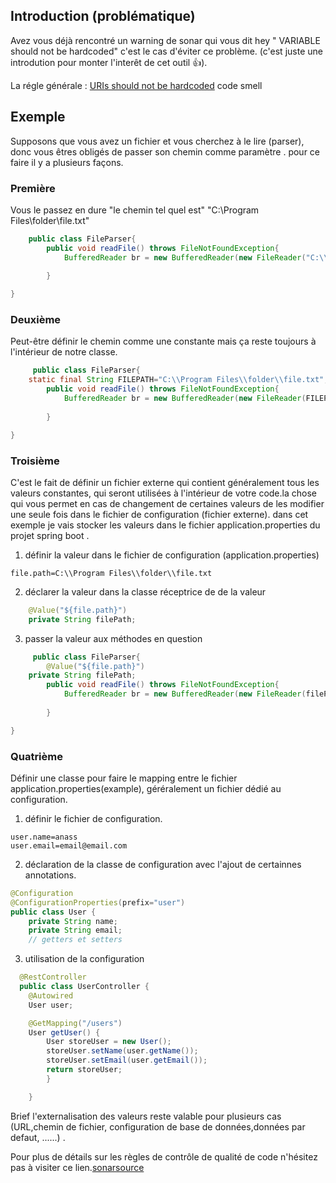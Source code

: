 ## Introduction (problématique)
Avez vous déjà rencontré un warning de sonar qui vous dit hey " VARIABLE should not be hardcoded"
c'est le cas d'éviter ce problème. (c'est juste une introdution pour monter l'interêt de cet outil  👍).

La régle générale : [URIs should not be hardcoded](https://rules.sonarsource.com/java/RSPEC-1075)
code smell
## Exemple
Supposons que vous avez un fichier et vous cherchez à  le lire (parser), donc vous êtres obligés de passer son chemin comme paramètre .
pour ce faire il y a plusieurs façons.
### Première 
Vous le passez en dure "le chemin tel quel est"  "C:\\Program Files\\folder\\file.txt"
```java 
	public class FileParser{
        public void readFile() throws FileNotFoundException{
        	BufferedReader br = new BufferedReader(new FileReader("C:\\Program Files\\folder\\file.txt"));
             
        }

}
```
### Deuxième 
Peut-être définir le chemin comme une constante mais ça reste toujours à l'intérieur de notre classe.
```java 
     public class FileParser{
	static final String FILEPATH="C:\\Program Files\\folder\\file.txt";
        public void readFile() throws FileNotFoundException{
        	BufferedReader br = new BufferedReader(new FileReader(FILEPATH));
             
        }

}
```
### Troisième  
C'est le fait de définir un fichier externe qui contient généralement tous les valeurs constantes, qui seront utilisées à l'intérieur de votre code.la chose qui vous permet en cas de changement de certaines valeurs de les  modifier une seule fois dans le fichier de configuration (fichier externe).
dans cet exemple je vais stocker les valeurs dans le fichier application.properties du projet spring boot .

1. définir la valeur dans le fichier de configuration (application.properties)
```text
file.path=C:\\Program Files\\folder\\file.txt

```

2. déclarer la valeur dans la classe réceptrice de de la valeur
```java
	@Value("${file.path}")
	private String filePath;
```

3. passer la valeur aux méthodes en question

```java 
     public class FileParser{
        @Value("${file.path}")
	private String filePath;
        public void readFile() throws FileNotFoundException{
        	BufferedReader br = new BufferedReader(new FileReader(filePath));
             
        }

}
```
### Quatrième  
Définir une classe pour faire le mapping entre le fichier application.properties(example), géréralement un fichier dédié au configuration.
1. définir le fichier de configuration.
```file 
user.name=anass
user.email=email@email.com
```
2. déclaration de la classe de configuration avec l'ajout de certainnes annotations.
```java
@Configuration
@ConfigurationProperties(prefix="user")
public class User {
	private String name;
	private String email;
	// getters et setters
```
3. utilisation de la configuration
```java
  @RestController
  public class UserController {
	@Autowired
	User user;

	@GetMapping("/users")
	User getUser() {
		User storeUser = new User();
		storeUser.setName(user.getName());
		storeUser.setEmail(user.getEmail());
		return storeUser;
		}

	}
```
Brief l'externalisation des valeurs reste valable pour plusieurs cas (URL,chemin de fichier, configuration de base de données,données par defaut, ......) .

Pour plus de détails sur les règles de contrôle de qualité de code n'hésitez pas à visiter ce lien.[sonarsource](https://rules.sonarsource.com/java/RSPEC-1075)

